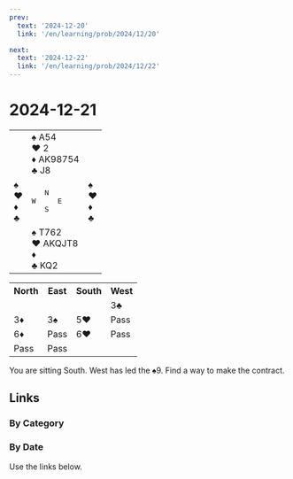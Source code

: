 ```yaml
---
prev:
  text: '2024-12-20'
  link: '/en/learning/prob/2024/12/20'

next:
  text: '2024-12-22'
  link: '/en/learning/prob/2024/12/22'
---
```


# 2024-12-21

<table class="deal">
	<tr>
		<td></td>
		<td>♠ A54<br>♥ 2<br>♦ AK98754<br>♣ J8</td>
		<td></td>
	</tr>
	<tr>
		<td>♠ <br>♥ <br>♦ <br>♣ </td>
		<td><pre>   N<br>W     E<br>   S</pre></td>
		<td>♠ <br>♥ <br>♦ <br>♣ </td>
	</tr>
	<tr>
		<td></td>
		<td>♠ T762<br>♥ AKQJT8<br>♦ <br>♣ KQ2</td>
		<td></td>
	</tr>
</table>

<table class="auction">
	<tr>
		<th>North</th>
		<th>East</th>
		<th>South</th>
		<th>West</th>
	</tr>
	<tr>
		<td></td>
		<td></td>
		<td></td>
		<td>3♣</td>
	</tr>
	<tr>
		<td>3♦</td>
		<td>3♠</td>
		<td>5♥</td>
		<td>Pass</td>
	</tr>
	<tr>
		<td>6♦</td>
		<td>Pass</td>
		<td>6♥</td>
		<td>Pass</td>
	</tr>
	<tr>
		<td>Pass</td>
		<td>Pass</td>
		<td></td>
		<td></td>
	</tr>
</table>

You are sitting South. West has led the ♠9. Find a way to make the contract.

## Links

[<Badge type="tip" text="Check Solution"/>](/en/learning/prob/2024/12/21)

### By Category

[<Badge type="tip" text="<--"/>](/en/practice/prob/2024/12/19)
[<Badge type="tip" text="Calendar"/>](/en/practice/calendar/2024/12)
[<Badge type="tip" text="-->"/>](/en/practice/prob/2024/12/23)

### By Date

Use the links below.